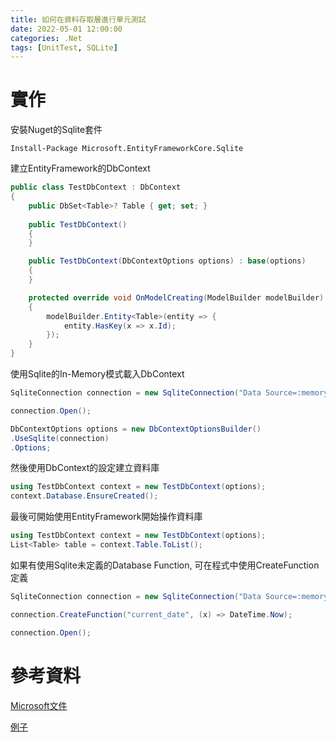 ```yaml
---
title: 如何在資料存取層進行單元測試
date: 2022-05-01 12:00:00
categories: .Net
tags: [UnitTest, SQLite]
---
```

# 實作
安裝Nuget的Sqlite套件

```
Install-Package Microsoft.EntityFrameworkCore.Sqlite
```

<!--more-->

建立EntityFramework的DbContext
```C#
public class TestDbContext : DbContext
{
    public DbSet<Table>? Table { get; set; }
    
    public TestDbContext()
    {
    }

    public TestDbContext(DbContextOptions options) : base(options)
    {
    }

    protected override void OnModelCreating(ModelBuilder modelBuilder)
    {
        modelBuilder.Entity<Table>(entity => {
            entity.HasKey(x => x.Id);
        });
    }
}
```

使用Sqlite的In-Memory模式載入DbContext
```C#
SqliteConnection connection = new SqliteConnection("Data Source=:memory:");

connection.Open();

DbContextOptions options = new DbContextOptionsBuilder()
.UseSqlite(connection)
.Options;
```

然後使用DbContext的設定建立資料庫
```C#
using TestDbContext context = new TestDbContext(options);
context.Database.EnsureCreated();
```

最後可開始使用EntityFramework開始操作資料庫
```C#
using TestDbContext context = new TestDbContext(options);
List<Table> table = context.Table.ToList();
```

如果有使用Sqlite未定義的Database Function, 可在程式中使用CreateFunction定義
```C#
SqliteConnection connection = new SqliteConnection("Data Source=:memory:");

connection.CreateFunction("current_date", (x) => DateTime.Now);

connection.Open();
```

# 參考資料

[Microsoft文件](https://docs.microsoft.com/en-us/dotnet/api/microsoft.data.sqlite.sqliteconnection.createfunction?view=msdata-sqlite-6.0.0)

[例子](https://csharp.hotexamples.com/examples/-/SQLiteConnection/CreateFunction/php-sqliteconnection-createfunction-method-examples.html)